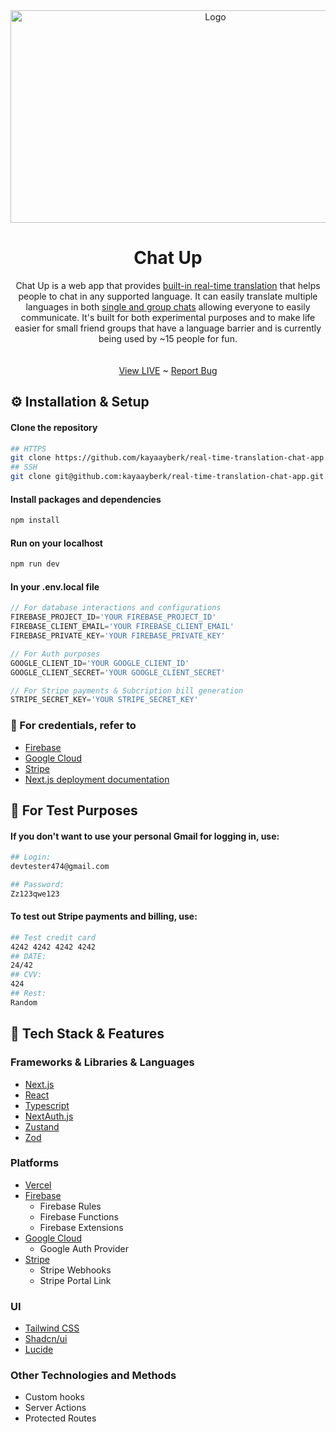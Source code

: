 <div align="center">
  <a href="https://github.com/othneildrew/Best-README-Template">
    <img src="https://github.com/kayaayberk/real-time-translation-chat-app/assets/136496255/5aca68f6-8e4f-44a5-bcc2-59255bc00af1" alt="Logo" width="640" height="340">
  </a>
  <h1 align="center">Chat Up</h1>

  <p align="center">
Chat Up is a web app that provides <ins>built-in real-time translation</ins> that helps people to chat in any supported language. It can easily translate multiple languages in both <ins>single and group chats</ins> allowing everyone to easily communicate. It's built for both experimental purposes and to make life easier for small friend groups that have a language barrier and is currently being used by ~15 people for fun.
    <br />
    <br />
    <br />
    <a href="https://chat-up-pi.vercel.app/">View LIVE</a>
    ~
    <a href="https://github.com/kayaayberk/real-time-translation-chat-app/issues">Report Bug</a>
  </p>
</div>

## ⚙️ Installation & Setup

#### Clone the repository
```bash
## HTTPS
git clone https://github.com/kayaayberk/real-time-translation-chat-app.git
## SSH
git clone git@github.com:kayaayberk/real-time-translation-chat-app.git
```
#### Install packages and dependencies
```bash
npm install
```
#### Run on your localhost
```bash
npm run dev
```
#### In your .env.local file
```js
// For database interactions and configurations
FIREBASE_PROJECT_ID='YOUR FIREBASE_PROJECT_ID'
FIREBASE_CLIENT_EMAIL='YOUR FIREBASE_CLIENT_EMAIL'
FIREBASE_PRIVATE_KEY='YOUR FIREBASE_PRIVATE_KEY'

// For Auth purposes
GOOGLE_CLIENT_ID='YOUR GOOGLE_CLIENT_ID'
GOOGLE_CLIENT_SECRET='YOUR GOOGLE_CLIENT_SECRET'

// For Stripe payments & Subcription bill generation
STRIPE_SECRET_KEY='YOUR STRIPE_SECRET_KEY'
```

### 🔑 For credentials, refer to
- [Firebase](console.firebase.google.com)
- [Google Cloud](console.cloud.google.com)
- [Stripe](https://dashboard.stripe.com/)
- [Next.js deployment documentation](https://nextjs.org/docs/deployment)

## 🤝 For Test Purposes
#### If you don't want to use your personal Gmail for logging in, use:
```bash
## Login:
devtester474@gmail.com

## Password:
Zz123qwe123
```
#### To test out Stripe payments and billing, use:

```bash
## Test credit card
4242 4242 4242 4242
## DATE:
24/42
## CVV:
424
## Rest:
Random
```

## 🧱 Tech Stack & Features
### Frameworks & Libraries & Languages
- [Next.js](https://nextjs.org/)
- [React](https://react.dev/)
- [Typescript](https://www.typescriptlang.org/)
- [NextAuth.js](https://next-auth.js.org/)
- [Zustand](https://github.com/pmndrs/zustand)
- [Zod](https://github.com/colinhacks/zod)

### Platforms
- [Vercel](https://vercel.com/)
- [Firebase](https://firebase.google.com/)
  - Firebase Rules
  - Firebase Functions
  - Firebase Extensions
- [Google Cloud](https://cloud.google.com/)
  - Google Auth Provider
- [Stripe](https://stripe.com/docs)
  - Stripe Webhooks
  - Stripe Portal Link

### UI
- [Tailwind CSS](https://tailwindcss.com/)
- [Shadcn/ui](https://ui.shadcn.com/)
- [Lucide](https://lucide.dev/)

### Other Technologies and Methods
- Custom hooks
- Server Actions
- Protected Routes







